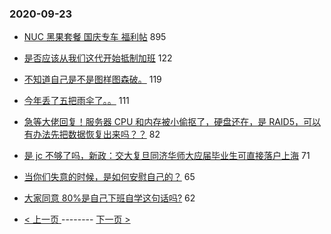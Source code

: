 ### 2020-09-23 
- [NUC 黑果套餐 国庆专车 福利帖](https://www.v2ex.com/t/709788) 895
- [是否应该从我们这代开始抵制加班](https://www.v2ex.com/t/709550) 122
- [不知道自己是不是图样图森破。](https://www.v2ex.com/t/709629) 119
- [今年丢了五把雨伞了。。](https://www.v2ex.com/t/709631) 111
- [急等大佬回复！服务器 CPU 和内存被小偷抠了，硬盘还在，是 RAID5，可以有办法先把数据恢复出来吗？？](https://www.v2ex.com/t/709702) 82
- [是 jc 不够了吗，新政：交大复旦同济华师大应届毕业生可直接落户上海](https://www.v2ex.com/t/709734) 71
- [当你们失意的时候，是如何安慰自己的？](https://www.v2ex.com/t/709743) 65
- [大家同意 80%是自己下班自学这句话吗?](https://www.v2ex.com/t/709632) 62 

- [ < 上一页 ](https://github.com/able8/v2ex-hot-record/blob/master/2020-09-22.md) -------- [ 下一页 > ](https://github.com/able8/v2ex-hot-record/blob/master/2020-09-24.md)